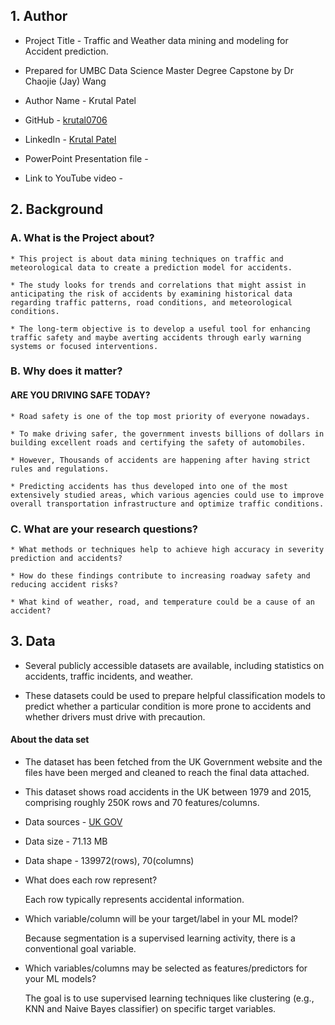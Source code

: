 ## 1. Author

* Project Title - Traffic and Weather data mining and modeling for Accident prediction.

* Prepared for UMBC Data Science Master Degree Capstone by Dr Chaojie (Jay) Wang

* Author Name - Krutal Patel

* GitHub - [krutal0706](https://github.com/krutal0706/)

* LinkedIn - [Krutal Patel](https://www.linkedin.com/in/krutal-patel/)

* PowerPoint Presentation file -

* Link to YouTube video -

## 2. Background

  ### A. What is the Project about?
   
    * This project is about data mining techniques on traffic and meteorological data to create a prediction model for accidents.
    
    * The study looks for trends and correlations that might assist in anticipating the risk of accidents by examining historical data regarding traffic patterns, road conditions, and meteorological conditions. 
    
    * The long-term objective is to develop a useful tool for enhancing traffic safety and maybe averting accidents through early warning systems or focused interventions.

  ### B. Why does it matter?

  #### ARE YOU DRIVING SAFE TODAY?

    * Road safety is one of the top most priority of everyone nowadays.

    * To make driving safer, the government invests billions of dollars in building excellent roads and certifying the safety of automobiles.
  
    * However, Thousands of accidents are happening after having strict rules and regulations.
  
    * Predicting accidents has thus developed into one of the most extensively studied areas, which various agencies could use to improve overall transportation infrastructure and optimize traffic conditions.

  ### C. What are your research questions?

    * What methods or techniques help to achieve high accuracy in severity prediction and accidents?

    * How do these findings contribute to increasing roadway safety and reducing accident risks?

    * What kind of weather, road, and temperature could be a cause of an accident?
    
## 3. Data

* Several publicly accessible datasets are available, including statistics on accidents, traffic incidents, and weather.

* These datasets could be used to prepare helpful classification models to predict whether a particular condition is more prone to accidents and whether drivers must drive with precaution.

#### About the data set

* The dataset has been fetched from the UK Government website and the files have been merged and cleaned to reach the final data attached.

* This dataset shows road accidents in the UK between 1979 and 2015, comprising roughly 250K rows and 70 features/columns.

* Data sources - [UK GOV](https://www.data.gov.uk/)

* Data size - 71.13 MB

* Data shape - 139972(rows), 70(columns)

* What does each row represent?

  Each row typically represents accidental information.

* Which variable/column will be your target/label in your ML model?

  Because segmentation is a supervised learning activity, there is a conventional goal variable.

* Which variables/columns may be selected as features/predictors for your ML models?

  The goal is to use supervised learning techniques like clustering (e.g., KNN and Naive Bayes classifier) on specific target variables.
